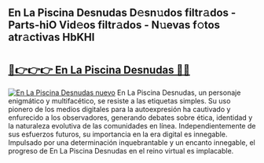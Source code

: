 ## En La Piscina Desnudas D𝚎sn𝚞dos filtr𝚊dos - Parts-hiO Vid𝚎os filtr𝚊dos - N𝚞evas f𝚘tos atr𝚊ctivas HbKHl

# <h2><a href="http://mbcyti.tromn.icu/?c=En+La+Piscina+Desnudas">🔗👉👉👉 En La Piscina Desnudas 🔗🔗</a></h2>

[![En La Piscina Desnudas nuevo](https://i.imgur.com/pEAQMta.gif)](http://mbcyti.tromn.icu/?c=En+La+Piscina+Desnudas)
En La Piscina Desnudas, un personaje enigmático y multifacético, se resiste a las etiquetas simples. Su uso pionero de los medios digitales para la autoexpresión ha cautivado y enfurecido a los observadores, generando debates sobre ética, identidad y la naturaleza evolutiva de las comunidades en línea. Independientemente de sus esfuerzos futuros, su importancia en la era digital es innegable. Impulsado por una determinación inquebrantable y un encanto innegable, el progreso de En La Piscina Desnudas en el reino virtual es implacable.
